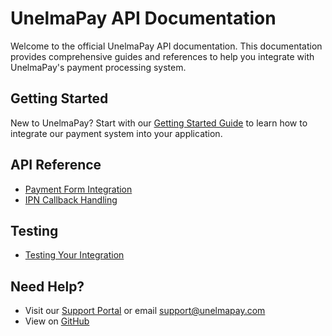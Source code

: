 # UnelmaPay API Documentation

Welcome to the official UnelmaPay API documentation. This documentation provides comprehensive guides and references to help you integrate with UnelmaPay's payment processing system.

## Getting Started

New to UnelmaPay? Start with our [Getting Started Guide](getting-started/overview/) to learn how to integrate our payment system into your application.

## API Reference

- [Payment Form Integration](api/payment-form/)
- [IPN Callback Handling](api/ipn-callback/)

## Testing

- [Testing Your Integration](guides/testing/)

## Need Help?

- Visit our [Support Portal](https://unelmasupport.com) or email support@unelmapay.com
- View on [GitHub](https://github.com/unellma/UnelmaPay-developers)
